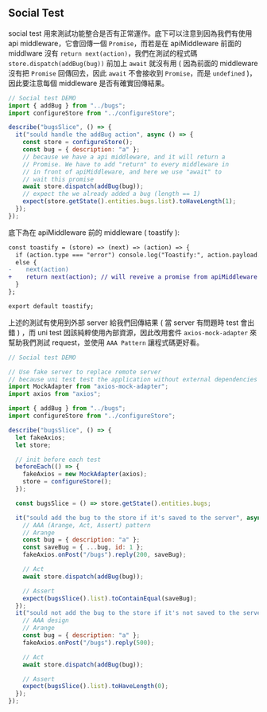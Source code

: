 ## Social Test
social test 用來測試功能整合是否有正常運作。底下可以注意到因為我們有使用 api middleware，它會回傳一個 `Promise`，而若是在 apiMiddleware 前面的 middlware 沒有 `return next(action)`，我們在測試的程式碼 `store.dispatch(addBug(bug))` 前加上 `await` 就沒有用 ( 因為前面的 middleware 沒有把 `Promise` 回傳回去，因此 `await` 不會接收到 `Promise`，而是 `undefined` )，因此要注意每個 middleware 是否有確實回傳結果。
```js
// Social test DEMO
import { addBug } from "../bugs";
import configureStore from "../configureStore";

describe("bugsSlice", () => {
  it("sould handle the addBug action", async () => {
    const store = configureStore();
    const bug = { description: "a" };
    // because we have a api middleware, and it will return a
    // Promise. We have to add "return" to every middleware in
    // in front of apiMiddleware, and here we use "await" to
    // wait this promise
    await store.dispatch(addBug(bug));
    // expect the we already added a bug (length == 1)
    expect(store.getState().entities.bugs.list).toHaveLength(1);
  });
});

```

底下為在 apiMiddleware 前的 middleware ( toastify ): 
```diff
const toastify = (store) => (next) => (action) => {
  if (action.type === "error") console.log("Toastify:", action.payload.message);
  else {
-    next(action)
+    return next(action); // will reveive a promise from apiMiddleware then return
  }
};

export default toastify;

```

上述的測試有使用到外部 server 給我們回傳結果 ( 當 server 有問題時 test 會出錯 ) ，而 uni test 因該純粹使用內部資源，因此改用套件 `axios-mock-adapter` 來幫助我們測試 request，並使用 `AAA Pattern` 讓程式碼更好看。

```js
// Social test DEMO

// Use fake server to replace remote server
// because uni test test the application without external dependencies
import MockAdapter from "axios-mock-adapter";
import axios from "axios";

import { addBug } from "../bugs";
import configureStore from "../configureStore";

describe("bugsSlice", () => {
  let fakeAxios;
  let store;

  // init before each test
  beforeEach(() => {
    fakeAxios = new MockAdapter(axios);
    store = configureStore();
  });

  const bugsSlice = () => store.getState().entities.bugs;

  it("sould add the bug to the store if it's saved to the server", async () => {
    // AAA (Arange, Act, Assert) pattern
    // Arange
    const bug = { description: "a" };
    const saveBug = { ...bug, id: 1 };
    fakeAxios.onPost("/bugs").reply(200, saveBug);

    // Act
    await store.dispatch(addBug(bug));

    // Assert
    expect(bugsSlice().list).toContainEqual(saveBug);
  });
  it("sould not add the bug to the store if it's not saved to the server", async () => {
    // AAA design
    // Arange
    const bug = { description: "a" };
    fakeAxios.onPost("/bugs").reply(500);

    // Act
    await store.dispatch(addBug(bug));

    // Assert
    expect(bugsSlice().list).toHaveLength(0);
  });
});

```